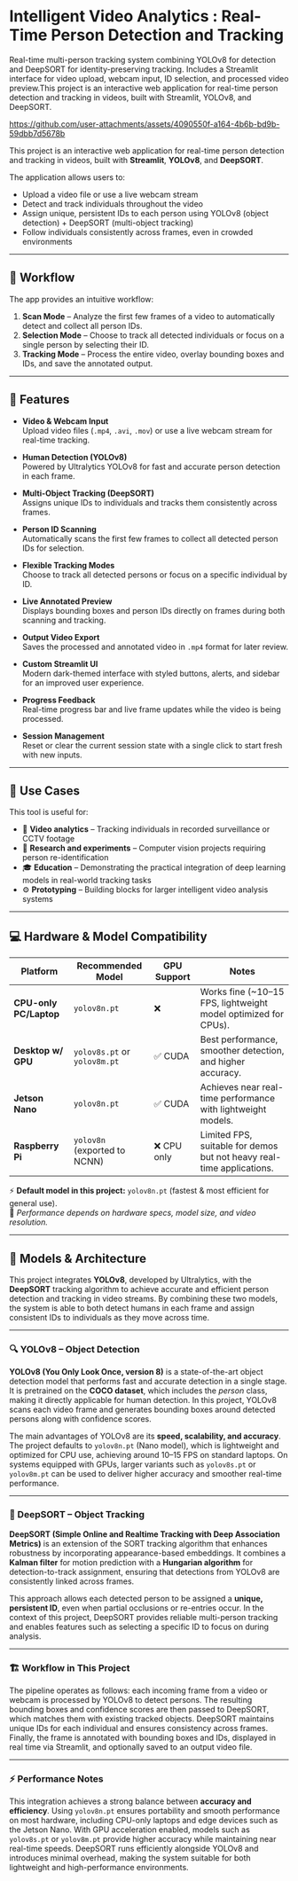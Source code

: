 # Intelligent Video Analytics : Real-Time Person Detection and Tracking
Real-time multi-person tracking system combining YOLOv8 for detection and DeepSORT for identity-preserving tracking. Includes a Streamlit interface for video upload, webcam input, ID selection, and processed video preview.This project is an interactive web application for real-time person detection and tracking in videos, built with Streamlit, YOLOv8, and DeepSORT.

https://github.com/user-attachments/assets/4090550f-a164-4b6b-bd9b-59dbb7d5678b

This project is an interactive web application for real-time person detection and tracking in videos, built with **Streamlit**, **YOLOv8**, and **DeepSORT**.

The application allows users to:
- Upload a video file or use a live webcam stream  
- Detect and track individuals throughout the video  
- Assign unique, persistent IDs to each person using YOLOv8 (object detection) + DeepSORT (multi-object tracking)  
- Follow individuals consistently across frames, even in crowded environments  

---

## 🚀 Workflow

The app provides an intuitive workflow:

1. **Scan Mode** – Analyze the first few frames of a video to automatically detect and collect all person IDs.  
2. **Selection Mode** – Choose to track all detected individuals or focus on a single person by selecting their ID.  
3. **Tracking Mode** – Process the entire video, overlay bounding boxes and IDs, and save the annotated output.
   
---

## 🎨 Features

- **Video & Webcam Input**  
    Upload video files (`.mp4`, `.avi`, `.mov`) or use a live webcam stream for real-time tracking.  

- **Human Detection (YOLOv8)**  
    Powered by Ultralytics YOLOv8 for fast and accurate person detection in each frame.  

- **Multi-Object Tracking (DeepSORT)**  
    Assigns unique IDs to individuals and tracks them consistently across frames.  

- **Person ID Scanning**  
   Automatically scans the first few frames to collect all detected person IDs for selection.  

- **Flexible Tracking Modes**  
    Choose to track all detected persons or focus on a specific individual by ID.  

- **Live Annotated Preview**  
    Displays bounding boxes and person IDs directly on frames during both scanning and tracking.  

- **Output Video Export**  
    Saves the processed and annotated video in `.mp4` format for later review.  

- **Custom Streamlit UI**  
    Modern dark-themed interface with styled buttons, alerts, and sidebar for an improved user experience.  

- **Progress Feedback**  
   Real-time progress bar and live frame updates while the video is being processed.  

- **Session Management**  
    Reset or clear the current session state with a single click to start fresh with new inputs.  
  

---

## 🔧 Use Cases

This tool is useful for:

- 🎥 **Video analytics** – Tracking individuals in recorded surveillance or CCTV footage  
- 🧪 **Research and experiments** – Computer vision projects requiring person re-identification  
- 🎓 **Education** – Demonstrating the practical integration of deep learning models in real-world tracking tasks  
- ⚙️ **Prototyping** – Building blocks for larger intelligent video analysis systems  

---

## 💻 Hardware & Model Compatibility

| Platform              | Recommended Model            | GPU Support | Notes                                                                 |
|-----------------------|------------------------------|-------------|----------------------------------------------------------------------|
| **CPU-only PC/Laptop** | `yolov8n.pt`                 | ❌          | Works fine (~10–15 FPS, lightweight model optimized for CPUs).        |
| **Desktop w/ GPU**     | `yolov8s.pt` or `yolov8m.pt` | ✅ CUDA     | Best performance, smoother detection, and higher accuracy.            |
| **Jetson Nano**        | `yolov8n.pt`                 | ✅ CUDA     | Achieves near real-time performance with lightweight models.          |
| **Raspberry Pi**       | `yolov8n` (exported to NCNN) | ❌ CPU only | Limited FPS, suitable for demos but not heavy real-time applications. |

⚡ **Default model in this project:** `yolov8n.pt` (fastest & most efficient for general use).  
📌 *Performance depends on hardware specs, model size, and video resolution.*

---

  ## 🤖 Models & Architecture

This project integrates **YOLOv8**, developed by Ultralytics, with the **DeepSORT** tracking algorithm to achieve accurate and efficient person detection and tracking in video streams. By combining these two models, the system is able to both detect humans in each frame and assign consistent IDs to individuals as they move across time.

---

### 🔍 YOLOv8 – Object Detection

**YOLOv8 (You Only Look Once, version 8)** is a state-of-the-art object detection model that performs fast and accurate detection in a single stage. It is pretrained on the **COCO dataset**, which includes the *person* class, making it directly applicable for human detection. In this project, YOLOv8 scans each video frame and generates bounding boxes around detected persons along with confidence scores.

The main advantages of YOLOv8 are its **speed, scalability, and accuracy**. The project defaults to `yolov8n.pt` (Nano model), which is lightweight and optimized for CPU use, achieving around 10–15 FPS on standard laptops. On systems equipped with GPUs, larger variants such as `yolov8s.pt` or `yolov8m.pt` can be used to deliver higher accuracy and smoother real-time performance.

---

### 🧭 DeepSORT – Object Tracking

**DeepSORT (Simple Online and Realtime Tracking with Deep Association Metrics)** is an extension of the SORT tracking algorithm that enhances robustness by incorporating appearance-based embeddings. It combines a **Kalman filter** for motion prediction with a **Hungarian algorithm** for detection-to-track assignment, ensuring that detections from YOLOv8 are consistently linked across frames.

This approach allows each detected person to be assigned a **unique, persistent ID**, even when partial occlusions or re-entries occur. In the context of this project, DeepSORT provides reliable multi-person tracking and enables features such as selecting a specific ID to focus on during analysis.

---

### 🏗️ Workflow in This Project

The pipeline operates as follows: each incoming frame from a video or webcam is processed by YOLOv8 to detect persons. The resulting bounding boxes and confidence scores are then passed to DeepSORT, which matches them with existing tracked objects. DeepSORT maintains unique IDs for each individual and ensures consistency across frames. Finally, the frame is annotated with bounding boxes and IDs, displayed in real time via Streamlit, and optionally saved to an output video file.

---

### ⚡ Performance Notes

This integration achieves a strong balance between **accuracy and efficiency**. Using `yolov8n.pt` ensures portability and smooth performance on most hardware, including CPU-only laptops and edge devices such as the Jetson Nano. With GPU acceleration enabled, models such as `yolov8s.pt` or `yolov8m.pt` provide higher accuracy while maintaining near real-time speeds. DeepSORT runs efficiently alongside YOLOv8 and introduces minimal overhead, making the system suitable for both lightweight and high-performance environments.



